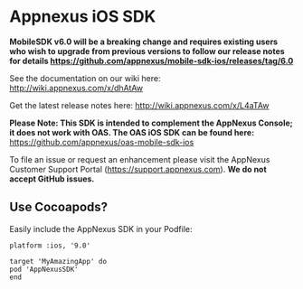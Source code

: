 Appnexus iOS SDK
=====================

**MobileSDK v6.0 will be a breaking change and requires existing users who wish to upgrade from previous versions to follow our release notes for details
https://github.com/appnexus/mobile-sdk-ios/releases/tag/6.0**


See the documentation on our wiki here: http://wiki.appnexus.com/x/dhAtAw

Get the latest release notes here: http://wiki.appnexus.com/x/L4aTAw

**Please Note: This SDK is intended to complement the AppNexus Console; it does not work with OAS. The OAS iOS SDK can be found here:** https://github.com/appnexus/oas-mobile-sdk-ios

To file an issue or request an enhancement please visit the AppNexus Customer Support Portal (https://support.appnexus.com). **We do not accept GitHub issues.**

## Use Cocoapods?

Easily include the AppNexus SDK in your Podfile:

```
platform :ios, '9.0'

target 'MyAmazingApp' do
pod 'AppNexusSDK'
end
```

